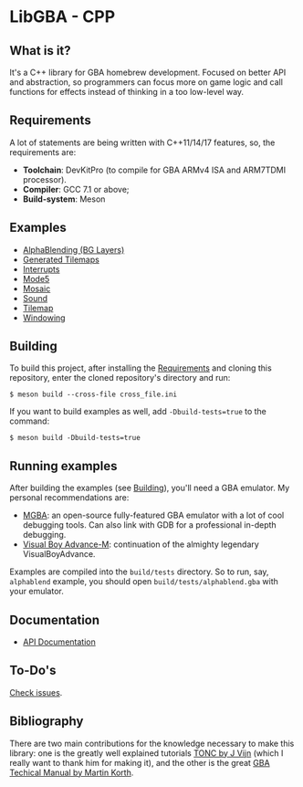 LibGBA - CPP
============

What is it?
-----------

It's a C++ library for GBA homebrew development. Focused on better API and
abstraction, so programmers can focus more on game logic and call functions for
effects instead of thinking in a too low-level way.

Requirements
------------

A lot of statements are being written with C++11/14/17 features, so, the
requirements are:

- **Toolchain**: DevKitPro (to compile for GBA ARMv4 ISA and ARM7TDMI
  processor).
- **Compiler**: GCC 7.1 or above;
- **Build-system**: Meson

Examples
--------

- [AlphaBlending (BG Layers)](tests/alphablend)
- [Generated Tilemaps](tests/gen_tilemap)
- [Interrupts](tests/interrupts)
- [Mode5](tests/mode5)
- [Mosaic](tests/mosaic)
- [Sound](tests/sound)
- [Tilemap](tests/tilemap)
- [Windowing](tests/windowing)

Building
--------

To build this project, after installing the [Requirements](#Requirements) and
cloning this repository, enter the cloned repository's directory and run:

```console
$ meson build --cross-file cross_file.ini
```

If you want to build examples as well, add `-Dbuild-tests=true` to the command:

```console
$ meson build -Dbuild-tests=true
```

Running examples
----------------

After building the examples (see [Building](#Building)), you'll need a GBA
emulator. My personal recommendations are:
- [MGBA](https://mgba.io/): an open-source fully-featured GBA emulator with a
  lot of cool debugging tools. Can also link with GDB for a professional
  in-depth debugging.
- [Visual Boy Advance-M](https://vba-m.com/): continuation of the almighty
  legendary VisualBoyAdvance.

Examples are compiled into the `build/tests` directory. So to run, say,
`alphablend` example, you should open `build/tests/alphablend.gba` with your
emulator.

Documentation
-------------

- [API Documentation](https://jptiz.github.io/libgba-cpp/index.html)

To-Do's
-------

[Check issues](https://github.com/JPTIZ/libgba-cpp/issues).

Bibliography
------------

There are two main contributions for the knowledge necessary to make this
library: one is the greatly well explained tutorials [TONC by J
Vijn](http://www.coranac.com/tonc/text/toc.htm) (which I really want to thank
him for making it), and the other is the great [GBA Techical Manual by Martin
Korth](http://problemkaputt.de/gbatek.htm).
